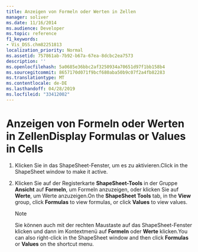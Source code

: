 ```yaml
---
title: Anzeigen von Formeln oder Werten in Zellen
manager: soliver
ms.date: 11/16/2014
ms.audience: Developer
ms.topic: reference
f1_keywords:
- Vis_DSS.chm82251813
localization_priority: Normal
ms.assetid: 757861ab-7b92-b67a-67ea-8dcbc2ea7573
description: ''
ms.openlocfilehash: 5a0685e36bbc2af3250934a70651d97f1bb158b4
ms.sourcegitcommit: 8657170d071f9bcf680aba50b9c07f2a4fb82283
ms.translationtype: MT
ms.contentlocale: de-DE
ms.lasthandoff: 04/28/2019
ms.locfileid: "33412002"
---
```

# <a name="display-formulas-or-values-in-cells"></a><span data-ttu-id="c90cf-102">Anzeigen von Formeln oder Werten in Zellen</span><span class="sxs-lookup"><span data-stu-id="c90cf-102">Display Formulas or Values in Cells</span></span>

1. <span data-ttu-id="c90cf-103">Klicken Sie in das ShapeSheet-Fenster, um es zu aktivieren.</span><span class="sxs-lookup"><span data-stu-id="c90cf-103">Click in the ShapeSheet window to make it active.</span></span>
    
2. <span data-ttu-id="c90cf-104">Klicken Sie auf der Registerkarte **ShapeSheet-Tools** in der Gruppe **Ansicht** auf **Formeln**, um Formeln anzuzeigen, oder klicken Sie auf **Werte**, um Werte anzuzeigen.</span><span class="sxs-lookup"><span data-stu-id="c90cf-104">On the **ShapeSheet Tools** tab, in the **View** group, click **Formulas** to view formulas, or click **Values** to view values.</span></span> 
    
    > [!NOTE]
    > <span data-ttu-id="c90cf-105">Sie können auch mit der rechten Maustaste auf das ShapeSheet-Fenster klicken und dann im Kontextmenü auf **Formeln** oder **Werte** klicken.</span><span class="sxs-lookup"><span data-stu-id="c90cf-105">You can also right-click in the ShapeSheet window and then click **Formulas** or **Values** on the shortcut menu.</span></span> 
  

